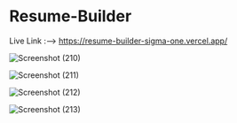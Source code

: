 # Resume-Builder

Live Link :--> https://resume-builder-sigma-one.vercel.app/

![Screenshot (210)](https://github.com/kashif1372/Resume-Builder/assets/67710001/058f12a8-5670-4aee-aec0-0e0e26dcce6c)

![Screenshot (211)](https://github.com/kashif1372/Resume-Builder/assets/67710001/df50e3bd-63eb-468a-940a-1615dcdbb6f9)

![Screenshot (212)](https://github.com/kashif1372/Resume-Builder/assets/67710001/93466d70-567f-48b0-8391-b945647e112a)

![Screenshot (213)](https://github.com/kashif1372/Resume-Builder/assets/67710001/a8965a95-5b20-460a-a094-2180dad1c493)



